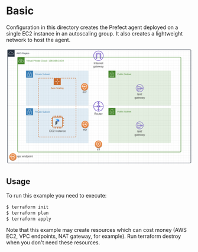# Basic

Configuration in this directory creates the Prefect agent deployed on a single EC2 instance in an autoscaling group. It also creates a lightweight network to host the agent.

![architecture diagram](../../images/basic.png)

## Usage

To run this example you need to execute:
```
$ terraform init
$ terraform plan
$ terraform apply
```
Note that this example may create resources which can cost money (AWS EC2, VPC endpoints, NAT gateway, for example). Run terraform destroy when you don't need these resources.

